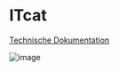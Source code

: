# ITcat

[Technische Dokumentation](http://www.essepuntato.it/lode/lang=de/https://raw.githubusercontent.com/ITcatalog/ITcat/master/Ontology/SchemaGraph.rdf)

![image](https://cloud.githubusercontent.com/assets/5909682/13117320/be045fb8-d59f-11e5-8b7e-b33f39e397f7.png)
